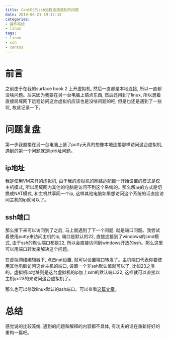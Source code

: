 ```yaml
---
title: CentOS的ssh远程连接遇到的问题
date: 2019-06-21 19:17:15
categories:
- 操作系统
- linux
tags:
- linux
- ssh
- centos
---
```


# 前言

之前由于在我的surface book 2 上开虚拟机, 然后一直都是本地连接, 所以一直都没啥问题。后来因为我要在另一台电脑上搞点东西, 然后还用到了linux, 所以想着直接局域网下远程访问这台虚拟机应该也是没啥问题的吧, 但是也还是遇到了一些坑, 故此记录一下。
<!--more-->

# 问题复盘

第一步我直接在另一台电脑上装了putty天真的想像本地连接那样访问这台虚拟机, 遇到的第一个问题就是ip地址问题。

## ip地址

我是使用VM来开的虚拟机, 由于我的虚拟机的网络适配器一开始设置的模式是仅主机模式, 所以局域网内其他的电脑是访问不到这个系统的。那么解决的方式是切换成NAT模式, 和主机共享同一个ip, 这样其他电脑如果想访问这个系统的话直接访问主机的ip就可以了。

## ssh端口

那么接下来可以访问到了之后, 马上就遇到了下一个问题, 就是端口问题。我尝试着使用putty来访问主机的ip, 端口是默认的22, 直接连接到了windows的cmd模式, 由于ssh的默认端口都是22, 所以会直接访问到windows开放的ssh。那么这里可以用端口转发来解决这个问题。

在虚拟网络编辑器下, 点击nat设置, 就可以设置端口转发了。主机端口代表你要使用其他电脑访问这台主机的端口, 设置一个非ssh默认值就可以了, 比如23之类的。虚拟机ip地址则是这台虚拟机的ip加上ssh的默认端口22, 这样就可以直接以主机ip:23的来访问这台虚拟机了。

那么也可以修改linux默认的ssh端口。可以查看[这篇文章](https://blog.csdn.net/mrqiang9001/article/details/78308830)。

# 总结

感觉说的比较笼统, 遇到的问题和解释的内容都不具体, 有功夫的话在重新好好的重构一篇吧。
